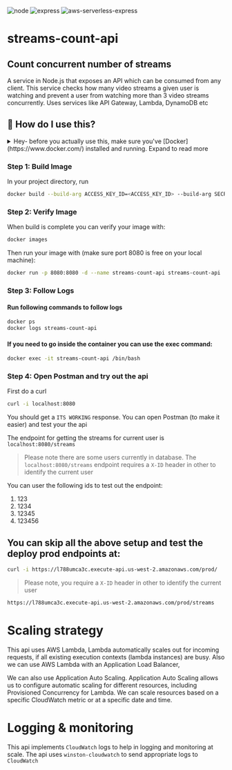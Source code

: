 ![node](https://img.shields.io/badge/node-16-green)
![express](https://img.shields.io/badge/express-4.16.1-red)
![aws-serverless-express](https://img.shields.io/badge/aws--serverless--express-3.4.0-yellowgreen)

# streams-count-api

## Count concurrent number of streams

A service in Node.js that exposes an API which can be consumed from any client. Thisservice checks how many video streams a given user is watching and prevent a user fromwatching more than 3 video streams concurrently. Uses services like API Gateway, Lambda, DynamoDB etc

## 🤔 How do I use this?

<details>
<summary>Hey- before you actually use this, make sure you've [Docker](https://www.docker.com/) installed and running. Expand to read more</summary>
<br>
### 🚨 AWS CREDENTIALS

This project uses AWS credentials that have been provided separately to help you run this project. This have been set to ENV variables with the keys below:

1. ACCESS\_KEY\_ID
2. SECRET\_ACCESS\_KEY
3. DEFAULT\_REGION

Once you have each of these: access key id, secret access key, region, you're all set!

</details>

### Step 1: Build Image

In your project directory, run

```sh
docker build --build-arg ACCESS_KEY_ID=<ACCESS_KEY_ID> --build-arg SECRET_ACCESS_KEY=<SECRET_ACCESS_KEY> --build-arg DEFAULT_REGION=<DEFAULT_REGION> -t streams-count-api . 
```

### Step 2: Verify Image

When build is complete you can verify your image with:

```sh
docker images
```

Then run your image with (make sure port 8080 is free on your local machine):

```sh
docker run -p 8080:8080 -d --name streams-count-api streams-count-api 
```

### Step 3: Follow Logs

#### Run following commands to follow logs
```sh
docker ps
docker logs streams-count-api
```

#### If you need to go inside the container you can use the exec command:

```sh
docker exec -it streams-count-api /bin/bash
```

### Step 4: Open Postman and try out the api
First do a curl 

```sh
curl -i localhost:8080
```

You should get a `ITS WORKING` response. You can open Postman (to make it easier) and test your the api

The endpoint for getting the streams for current user is `localhost:8080/streams`

> Please note there are some users currently in database. The `localhost:8080/streams` endpoint requires a `X-ID` header in other to identify the current user

You can user the following ids to test out the endpoint:

1. 123
2. 1234
3. 12345
4. 123456

## You can skip all the above setup and test the deploy prod endpoints at: 

```sh
curl -i https://l788umca3c.execute-api.us-west-2.amazonaws.com/prod/
```

> Please note, you require a `X-ID` header in other to identify the current user

```sh
https://l788umca3c.execute-api.us-west-2.amazonaws.com/prod/streams
```

# Scaling strategy
This api uses AWS Lambda, Lambda automatically scales out for incoming requests, if all existing execution contexts (lambda instances) are busy. Also we can use AWS Lambda with an Application Load Balancer,

We can also use Application Auto Scaling. Application Auto Scaling allows us to configure automatic scaling for different resources, including Provisioned Concurrency for Lambda. We can scale resources based on a specific CloudWatch metric or at a specific date and time.

# Logging & monitoring
This api implements `CloudWatch` logs to help in logging and monitoring at scale. The api uses `winston-cloudwatch` to send appropriate logs to `CloudWatch`




